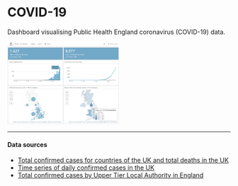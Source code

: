 # COVID-19
Dashboard visualising Public Health England coronavirus (COVID-19) data.

<img src="screenshot.png" width="50%"> 

---

#### Data sources

<ul>
    <li><a href="https://www.arcgis.com/home/item.html?id=bc8ee90225644ef7a6f4dd1b13ea1d67" target="_blank">Total confirmed cases for countries of the UK and total deaths in the UK</a></li>
    <li><a href="https://www.arcgis.com/home/item.html?id=e5fd11150d274bebaaf8fe2a7a2bda11" target="_blank">Time series of daily confirmed cases in the UK</a></li>
    <li><a href="https://www.arcgis.com/home/item.html?id=b684319181f94875a6879bbc833ca3a6" target="_blank">Total confirmed cases by Upper Tier Local Authority in England</a></li>
</ul>